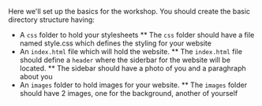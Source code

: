 Here we'll set up the basics for the workshop. You should create the basic directory structure having:
* A `css` folder to hold your stylesheets
** The `css` folder should have a file named style.css which defines the styling for your website
* An `index.html` file which will hold the website.
** The `index.html` file should define a `header` where the siderbar for the website will be located.
** The sidebar should have a photo of you and a paraghraph about you
* An `images` folder to hold images for your website.
** The `images` folder should have 2 images, one for the background, another of yourself
